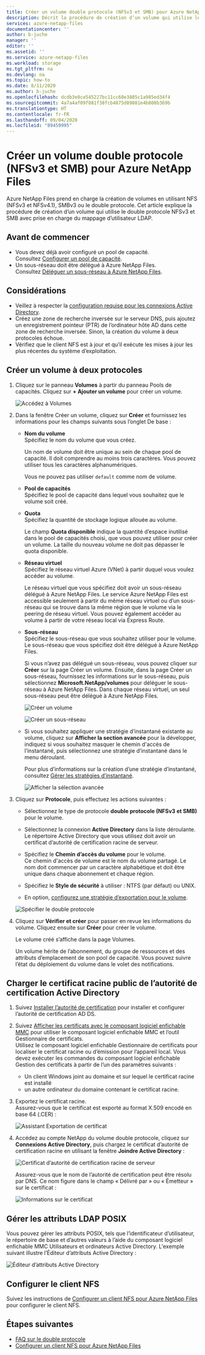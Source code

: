 ```yaml
---
title: Créer un volume double protocole (NFSv3 et SMB) pour Azure NetApp Files | Microsoft Docs
description: Décrit la procédure de création d’un volume qui utilise le double protocole NFSv3 et SMB avec prise en charge du mappage d’utilisateur LDAP.
services: azure-netapp-files
documentationcenter: ''
author: b-juche
manager: ''
editor: ''
ms.assetid: ''
ms.service: azure-netapp-files
ms.workload: storage
ms.tgt_pltfrm: na
ms.devlang: na
ms.topic: how-to
ms.date: 8/11/2020
ms.author: b-juche
ms.openlocfilehash: dcdb3e8ce545227bc11cc60e3885c1a985ed34f4
ms.sourcegitcommit: 4a7a4af09f881f38fcb4875d89881e4b808b369b
ms.translationtype: HT
ms.contentlocale: fr-FR
ms.lasthandoff: 09/04/2020
ms.locfileid: "89459995"
---
```

# <a name="create-a-dual-protocol-nfsv3-and-smb-volume-for-azure-netapp-files"></a>Créer un volume double protocole (NFSv3 et SMB) pour Azure NetApp Files

Azure NetApp Files prend en charge la création de volumes en utilisant NFS (NFSv3 et NFSv4.1), SMBv3 ou le double protocole. Cet article explique la procédure de création d’un volume qui utilise le double protocole NFSv3 et SMB avec prise en charge du mappage d’utilisateur LDAP.  


## <a name="before-you-begin"></a>Avant de commencer 

* Vous devez déjà avoir configuré un pool de capacité.  
    Consultez [Configurer un pool de capacité](azure-netapp-files-set-up-capacity-pool.md).   
* Un sous-réseau doit être délégué à Azure NetApp Files.  
    Consultez [Déléguer un sous-réseau à Azure NetApp Files](azure-netapp-files-delegate-subnet.md).

## <a name="considerations"></a>Considérations

* Veillez à respecter la [configuration requise pour les connexions Active Directory](azure-netapp-files-create-volumes-smb.md#requirements-for-active-directory-connections). 
* Créez une zone de recherche inversée sur le serveur DNS, puis ajoutez un enregistrement pointeur (PTR) de l’ordinateur hôte AD dans cette zone de recherche inversée. Sinon, la création du volume à deux protocoles échoue.
* Vérifiez que le client NFS est à jour et qu’il exécute les mises à jour les plus récentes du système d’exploitation.

## <a name="create-a-dual-protocol-volume"></a>Créer un volume à deux protocoles

1.  Cliquez sur le panneau **Volumes** à partir du panneau Pools de capacités. Cliquez sur **+ Ajouter un volume** pour créer un volume. 

    ![Accédez à Volumes](../media/azure-netapp-files/azure-netapp-files-navigate-to-volumes.png) 

2.  Dans la fenêtre Créer un volume, cliquez sur **Créer** et fournissez les informations pour les champs suivants sous l’onglet De base :   
    * **Nom du volume**      
        Spécifiez le nom du volume que vous créez.   

        Un nom de volume doit être unique au sein de chaque pool de capacité. Il doit comprendre au moins trois caractères. Vous pouvez utiliser tous les caractères alphanumériques.   

        Vous ne pouvez pas utiliser `default` comme nom de volume.

    * **Pool de capacités**  
        Spécifiez le pool de capacité dans lequel vous souhaitez que le volume soit créé.

    * **Quota**  
        Spécifiez la quantité de stockage logique allouée au volume.  

        Le champ **Quota disponible** indique la quantité d’espace inutilisé dans le pool de capacités choisi, que vous pouvez utiliser pour créer un volume. La taille du nouveau volume ne doit pas dépasser le quota disponible.  

    * **Réseau virtuel**  
        Spécifiez le réseau virtuel Azure (VNet) à partir duquel vous voulez accéder au volume.  

        Le réseau virtuel que vous spécifiez doit avoir un sous-réseau délégué à Azure NetApp Files. Le service Azure NetApp Files est accessible seulement à partir du même réseau virtuel ou d’un sous-réseau qui se trouve dans la même région que le volume via le peering de réseau virtuel. Vous pouvez également accéder au volume à partir de votre réseau local via Express Route.   

    * **Sous-réseau**  
        Spécifiez le sous-réseau que vous souhaitez utiliser pour le volume.  
        Le sous-réseau que vous spécifiez doit être délégué à Azure NetApp Files. 
        
        Si vous n’avez pas délégué un sous-réseau, vous pouvez cliquer sur **Créer** sur la page Créer un volume. Ensuite, dans la page Créer un sous-réseau, fournissez les informations sur le sous-réseau, puis sélectionnez **Microsoft.NetApp/volumes** pour déléguer le sous-réseau à Azure NetApp Files. Dans chaque réseau virtuel, un seul sous-réseau peut être délégué à Azure NetApp Files.   
 
        ![Créer un volume](../media/azure-netapp-files/azure-netapp-files-new-volume.png)
    
        ![Créer un sous-réseau](../media/azure-netapp-files/azure-netapp-files-create-subnet.png)

    * Si vous souhaitez appliquer une stratégie d’instantané existante au volume, cliquez sur **Afficher la section avancée** pour la développer, indiquez si vous souhaitez masquer le chemin d'accès de l’instantané, puis sélectionnez une stratégie d’instantané dans le menu déroulant. 

        Pour plus d’informations sur la création d’une stratégie d’instantané, consultez [Gérer les stratégies d’instantané](azure-netapp-files-manage-snapshots.md#manage-snapshot-policies).

        ![Afficher la sélection avancée](../media/azure-netapp-files/volume-create-advanced-selection.png)

3. Cliquez sur **Protocole**, puis effectuez les actions suivantes :  
    * Sélectionnez le type de protocole **double protocole (NFSv3 et SMB)** pour le volume.   

    * Sélectionnez la connexion **Active Directory** dans la liste déroulante.  
    Le répertoire Active Directory que vous utilisez doit avoir un certificat d’autorité de certification racine de serveur. 

    * Spécifiez le **Chemin d’accès du volume** pour le volume.   
    Ce chemin d'accès de volume est le nom du volume partagé. Le nom doit commencer par un caractère alphabétique et doit être unique dans chaque abonnement et chaque région.  

    * Spécifiez le **Style de sécurité** à utiliser : NTFS (par défaut) ou UNIX.

    * En option, [configurez une stratégie d’exportation pour le volume](azure-netapp-files-configure-export-policy.md).

    ![Spécifier le double protocole](../media/azure-netapp-files/create-volume-protocol-dual.png)

4. Cliquez sur **Vérifier et créer** pour passer en revue les informations du volume. Cliquez ensuite sur **Créer** pour créer le volume.

    Le volume créé s’affiche dans la page Volumes. 
 
    Un volume hérite de l’abonnement, du groupe de ressources et des attributs d’emplacement de son pool de capacité. Vous pouvez suivre l’état du déploiement du volume dans le volet des notifications.

## <a name="upload-active-directory-certificate-authority-public-root-certificate"></a>Charger le certificat racine public de l’autorité de certification Active Directory  

1.  Suivez [Installer l’autorité de certification](https://docs.microsoft.com/windows-server/networking/core-network-guide/cncg/server-certs/install-the-certification-authority) pour installer et configurer l’autorité de certification AD DS. 

2.  Suivez [Afficher les certificats avec le composant logiciel enfichable MMC](https://docs.microsoft.com/dotnet/framework/wcf/feature-details/how-to-view-certificates-with-the-mmc-snap-in) pour utiliser le composant logiciel enfichable MMC et l’outil Gestionnaire de certificats.  
    Utilisez le composant logiciel enfichable Gestionnaire de certificats pour localiser le certificat racine ou d’émission pour l’appareil local. Vous devez exécuter les commandes du composant logiciel enfichable Gestion des certificats à partir de l’un des paramètres suivants :  
    * Un client Windows joint au domaine et sur lequel le certificat racine est installé 
    * un autre ordinateur du domaine contenant le certificat racine.  

3. Exportez le certificat racine.  
    Assurez-vous que le certificat est exporté au format X.509 encodé en base 64 (.CER) : 

    ![Assistant Exportation de certificat](../media/azure-netapp-files/certificate-export-wizard.png)

4. Accédez au compte NetApp du volume double protocole, cliquez sur **Connexions Active Directory**, puis chargez le certificat d’autorité de certification racine en utilisant la fenêtre **Joindre Active Directory** :  

    ![Certificat d’autorité de certification racine de serveur](../media/azure-netapp-files/server-root-ca-certificate.png)

    Assurez-vous que le nom de l’autorité de certification peut être résolu par DNS. Ce nom figure dans le champ « Délivré par » ou « Émetteur » sur le certificat :  

    ![Informations sur le certificat](../media/azure-netapp-files/certificate-information.png)

## <a name="manage-ldap-posix-attributes"></a>Gérer les attributs LDAP POSIX

Vous pouvez gérer les attributs POSIX, tels que l’identificateur d’utilisateur, le répertoire de base et d’autres valeurs à l’aide du composant logiciel enfichable MMC Utilisateurs et ordinateurs Active Directory.  L'exemple suivant illustre l’Éditeur d’attributs Active Directory :  

![Éditeur d’attributs Active Directory](../media/azure-netapp-files/active-directory-attribute-editor.png) 


## <a name="configure-the-nfs-client"></a>Configurer le client NFS 

Suivez les instructions de [Configurer un client NFS pour Azure NetApp Files](configure-nfs-clients.md) pour configurer le client NFS.  

## <a name="next-steps"></a>Étapes suivantes  

* [FAQ sur le double protocole](azure-netapp-files-faqs.md#dual-protocol-faqs)
* [Configurer un client NFS pour Azure NetApp Files](configure-nfs-clients.md) 
